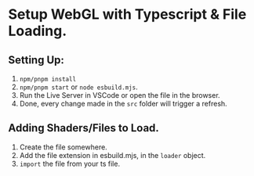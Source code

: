 # Setup WebGL with Typescript & File Loading.

## Setting Up:
1. `npm/pnpm install`
2. `npm/pnpm start` or `node esbuild.mjs`.
3. Run the Live Server in VSCode or open the file in the browser.
4. Done, every change made in the `src` folder will trigger a refresh.

## Adding Shaders/Files to Load.
1. Create the file somewhere.
2. Add the file extension in esbuild.mjs, in the `loader` object.
3. `import` the file from your ts file.